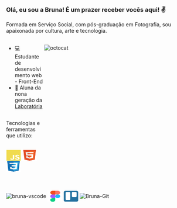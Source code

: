 ### Olá, eu sou a Bruna! É um prazer receber vocês aqui! :v:

Formada em Serviço Social, com pós-graduação em Fotografia, sou apaixonada por cultura, arte e tecnologia.

##

<div> 
 <img align="right" alt="octocat" height="400" width="400" src="https://user-images.githubusercontent.com/122236335/222917881-7acdb240-4851-4694-a398-cc39c7672a13.png">
</div>
 

* :computer: Estudante de desenvolvimento web - Front-End 
* :yellow_heart: Aluna da nona geração da [Laboratória](https://www.laboratoria.la/br)

##

Tecnologias e ferramentas que utilizo:

<div style="display: inline_block"><br>
  <img align="center" alt="bruna-Js" height="30" width="40" src="https://raw.githubusercontent.com/devicons/devicon/master/icons/javascript/javascript-plain.svg">
  <img align="center" alt="bruna-HTML" height="30" width="40" src="https://raw.githubusercontent.com/devicons/devicon/master/icons/html5/html5-original.svg">
  <img align="center" alt="bruna-CSS" height="30" width="40" src="https://raw.githubusercontent.com/devicons/devicon/master/icons/css3/css3-original.svg">
  <img align="center" alt="bruna-vscode" height="35" width="35" src="https://cdn.icon-icons.com/icons2/2107/PNG/512/file_type_vscode_icon_130084.png"
  <img align="center" alt="bruna-Github" height="30" width="40" src="https://raw.githubusercontent.com/devicons/devicon/master/icons/github/github-original.svg">
  <img align="center" alt="bruna-Figma" height="30" width="40" src="https://raw.githubusercontent.com/devicons/devicon/master/icons/figma/figma-original.svg">
  <img align="center" alt="bruna-Trello" height="30" width="40" src="https://raw.githubusercontent.com/devicons/devicon/master/icons/trello/trello-plain.svg">
  <img align="center" alt="Bruna-Git" height="30" width="40" src="https://cdn.jsdelivr.net/gh/devicons/devicon/icons/git/git-original.svg">
 </div>
 
 ##
 
 
